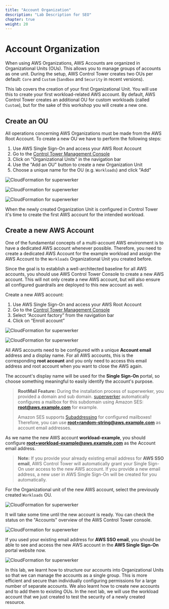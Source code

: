 ```yaml
---
title: "Account Organization"
description: "Lab Description for SEO"
chapter: true
weight: 20
---
```


# Account Organization

When using AWS Organizations, AWS Accounts are organized in Organizational Units (OUs). This allows you to manage groups of accounts as one unit. During the setup, AWS Control Tower creates two OUs per default: `Core` and `Custom` (`Sandbox` and `Security` in recent versions).

This lab covers the creation of your first Organizational Unit. You will use this to create your first workload-related AWS account. By default, AWS Control Tower creates an additional OU for custom workloads (called `Custom`), but for the sake of this workshop you will create a new one.

## Create an OU

All operations concerning AWS Organizations must be made from the AWS Root Account. To create a new OU we have to perform the following steps:

1. Use AWS Single Sign-On and access your AWS Root Account
1. Go to the [Control Tower Management Console](https://eu-central-1.console.aws.amazon.com/controltower/home/dashboard?region=eu-central-1)
1. Click on "Organizational Units" in the navigation bar
1. Use the "Add an OU" button to create a new Organization Unit
1. Choose a unique name for the OU (e.g. `Workloads`) and click "Add"

![CloudFormation for superwerker](/screenshots/org/ou-list.png)

![CloudFormation for superwerker](/screenshots/org/ou-create.png)

![CloudFormation for superwerker](/screenshots/org/ou-pending.png)

When the newly created Organization Unit is configured in Control Tower it's time to create the first AWS account for the intended workload.

## Create a new AWS Account

One of the fundamental concepts of a multi-account AWS environment is to have a dedicated AWS account whenever possible. Therefore, you need to create a dedicated AWS Account for the example workload and assign the AWS Account to the `Workloads` Organizational Unit you created before.

Since the goal is to establish a well-architected baseline for all AWS accounts, you should use AWS Control Tower Console to create a new AWS account. This will not only create a new AWS account, but will also ensure all configured guardrails are deployed to this new account as well.

Create a new AWS account:

1. Use AWS Single Sign-On and access your AWS Root Account
1. Go to the [Control Tower Management Console](https://eu-central-1.console.aws.amazon.com/controltower/home/dashboard?region=eu-central-1)
1. Select “Account factory” from the navigation bar
1. Click on “Enroll account”

![CloudFormation for superwerker](/screenshots/org/account-factory.png)

![CloudFormation for superwerker](/screenshots/org/account-create.png)

All AWS accounts need to be configured with a unique **Account email** address and a display name. For all AWS accounts, this is the corresponding **root account** and you only need to access this email address and root account when you want to close the AWS again.

The account's display name will be used for the **Single Sign-On** portal, so choose something meaningful to easily identify the account's purpose.

> **RootMail Feature:** During the installation process of superwerker, you provided a domain and sub domain. [superwerker] automatically configures a mailbox for this subdomain using Amazon SES: **root@aws.example.com** for example.
>
> Amazon SES supports [Subaddressing](https://en.wikipedia.org/wiki/Email_address#Address_tags) for configured mailboxes! Therefore, you can use **root+random-string@aws.example.com** as account email addresses.

As we name the new AWS account **workload-example**, you should configure **root+workload-example@aws.example.com** as the Account email address.

> **Note:** If you provide your already existing email address for **AWS SSO email**, AWS Control Tower will automatically grant your Single Sign-On user access to the new AWS account. If you provide a new email address, a new user in AWS Single Sign-On will be created for you automatically.

For the Organizational unit of the new AWS account, select the previously created `Workloads` OU.

![CloudFormation for superwerker](/screenshots/org/account-create-filled.png)

It will take some time until the new account is ready. You can check the status on the "Accounts" overview of the AWS Control Tower console.

![CloudFormation for superwerker](/screenshots/org/account-pending.png)

If you used your existing email address for **AWS SSO email**, you should be able to see and access the new AWS account in the **AWS Single Sign-On** portal website now.

![CloudFormation for superwerker](/screenshots/sso/sso-workload.png)

In this lab, we learnt how to structure our accounts into Organizational Units so that we can manage the accounts as a single group. This is more efficient and secure than individually configuring permissions for a large number of separate accounts. We also learnt how to create new accounts and to add them to existing OUs. In the next lab, we will use the workload account that we just created to test the security of a newly created resource.

[superwerker]: https://superwerker.cloud